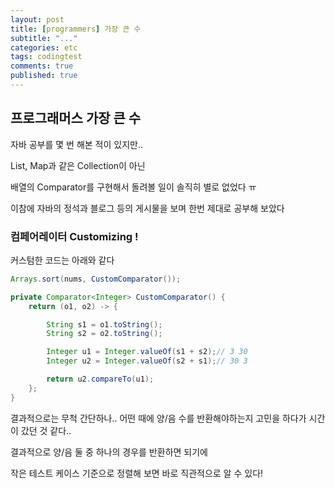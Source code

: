 ```yaml
---
layout: post
title: [programmers] 가장 큰 수
subtitle: "..."
categories: etc
tags: codingtest
comments: true
published: true
---
```


## 프로그래머스 가장 큰 수

자바 공부를 몇 번 해본 적이 있지만..

List, Map과 같은 Collection이 아닌

배열의 Comparator를 구현해서 돌려볼 일이 솔직히 별로 없었다 ㅠ

이참에 자바의 정석과 블로그 등의 게시물을 보며 한번 제대로 공부해 보았다

### 컴페어레이터 Customizing !

커스텀한 코드는 아래와 같다

```java
Arrays.sort(nums, CustomComparator());
```

```java
private Comparator<Integer> CustomComparator() {
    return (o1, o2) -> {

        String s1 = o1.toString();
        String s2 = o2.toString();

        Integer u1 = Integer.valueOf(s1 + s2);// 3 30
        Integer u2 = Integer.valueOf(s2 + s1);// 30 3

        return u2.compareTo(u1);
    };
}
```

결과적으로는 무척 간단하나.. 어떤 때에 양/음 수를 반환해야하는지 고민을 하다가 시간이 갔던 것 같다..

결과적으로 양/음 둘 중 하나의 경우를 반환하면 되기에

작은 테스트 케이스 기준으로 정렬해 보면 바로 직관적으로 알 수 있다!
